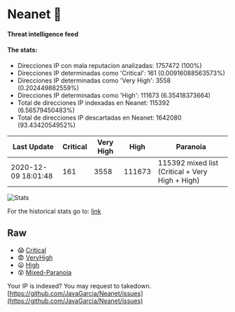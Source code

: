 # Neanet :hocho:
#### Threat intelligence feed
#### The stats:

- Direcciones IP con mala reputacion analizadas: 1757472 (100%)
- Direcciones IP determinadas como 'Critical':  161 (0.00916088563573%)
- Direcciones IP determinadas como 'Very High':  3558 (0.202449882559%)
- Direcciones IP determinadas como 'High':  111673 (6.35418373664)
- Total de direcciones IP indexadas en Neanet:  115392 (6.56579450483%)
- Total de direcciones IP descartadas en Neanet:  1642080 (93.4342054952%)

| Last Update | Critical | Very High | High | Paranoia |
| --- | --- | --- | --- | --- |
| 2020-12-09 18:01:48 | 161 | 3558 | 111673 | 115392 mixed list (Critical + Very High + High)|

![Stats](https://docs.google.com/spreadsheets/d/e/2PACX-1vSnaNMIXVabIpDJjufMlzH7poXnshF3mgd8Is1g9ytUEzVsP5my4Trn8f-xkoLLQ38xpL3HtmUexLo6/pubchart?oid=501124687&format=image)

For the historical stats go to: [link](/stats.csv)
## Raw
- :scream: [Critical](https://raw.githubusercontent.com/JavaGarcia/Neanet/master/blacklists/neanet_critical.txt)
- :fearful: [VeryHigh](https://raw.githubusercontent.com/JavaGarcia/Neanet/master/blacklists/neanet_veryHigh.txtt)
- :frowning: [High](https://raw.githubusercontent.com/JavaGarcia/Neanet/master/blacklists/neanet_high.txt)
- :dizzy_face: [Mixed-Paranoia](https://raw.githubusercontent.com/JavaGarcia/Neanet/master/blacklists/neanet_all.txt)


Your IP is indexed? You may request to takedown. [https://github.com/JavaGarcia/Neanet/issues](https://github.com/JavaGarcia/Neanet/issues)











































































































































































































































































































































































































































































































































































































































































































































































































































































































































































































































































































































































































































































































































































































































































































































































































































































































































































































































































































































































































































































































































































































































































































































































































































































































































































































































































































































































